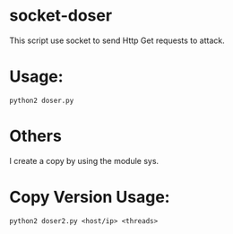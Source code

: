 # socket-doser
This script use socket to send Http Get requests to attack.


# Usage:

    python2 doser.py
    
# Others
I create a copy by using the module sys.

# Copy Version Usage:

    python2 doser2.py <host/ip> <threads>
